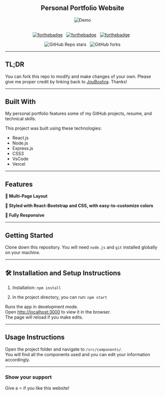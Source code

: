<h2 align="center">
  Personal Portfolio Website <br/>
</h2>
<div align="center">
  <img alt="Demo" src="./Images/readme-img1.png" />
</div>

<br/>

<center>

[![forthebadge](https://forthebadge.com/images/badges/built-with-love.svg)](https://forthebadge.com) &nbsp;
[![forthebadge](https://forthebadge.com/images/badges/made-with-javascript.svg)](https://forthebadge.com) &nbsp;
[![forthebadge](https://forthebadge.com/images/badges/open-source.svg)](https://forthebadge.com) &nbsp;

![GitHub Repo stars](https://img.shields.io/github/stars/JouBoshra/ReactPersonalWebsite-Portfolio-?style=for-the-badge&logo=github) &nbsp;
![GitHub forks](https://img.shields.io/github/forks/JouBoshra/ReactPersonalWebsite-Portfolio-?style=for-the-badge&logo=github)

</center>

---

## TL;DR

You can fork this repo to modify and make changes of your own. Please give me proper credit by linking back to [JouBoshra](https://github.com/JouBoshra/ReactPersonalWebsite-Portfolio-). Thanks!

---

## Built With

My personal portfolio features some of my GitHub projects, resume, and technical skills.<br/>

This project was built using these technologies:

- React.js
- Node.js
- Express.js
- CSS3
- VsCode
- Vercel

---

## Features

**📖 Multi-Page Layout**

**🎨 Styled with React-Bootstrap and CSS, with easy-to-customize colors**

**📱 Fully Responsive**

---

## Getting Started

Clone down this repository. You will need `node.js` and `git` installed globally on your machine.

---

## 🛠 Installation and Setup Instructions

1. Installation: `npm install`

2. In the project directory, you can run: `npm start`

Runs the app in development mode.\
Open [http://localhost:3000](http://localhost:3000) to view it in the browser.\
The page will reload if you make edits.

---

## Usage Instructions

Open the project folder and navigate to `/src/components/`. <br/>
You will find all the components used and you can edit your information accordingly.

---

### Show your support

Give a ⭐ if you like this website!
